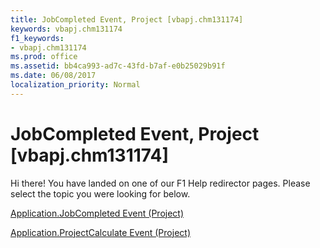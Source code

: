 ```yaml
---
title: JobCompleted Event, Project [vbapj.chm131174]
keywords: vbapj.chm131174
f1_keywords:
- vbapj.chm131174
ms.prod: office
ms.assetid: bb4ca993-ad7c-43fd-b7af-e0b25029b91f
ms.date: 06/08/2017
localization_priority: Normal
---
```



# JobCompleted Event, Project [vbapj.chm131174]

Hi there! You have landed on one of our F1 Help redirector pages. Please select the topic you were looking for below.

[Application.JobCompleted Event (Project)](http://msdn.microsoft.com/library/44f7987c-92e0-a302-a775-7e62dab2ef86%28Office.15%29.aspx)

[Application.ProjectCalculate Event (Project)](http://msdn.microsoft.com/library/44dbf3f9-4a7d-2e85-aa63-915ea47af008%28Office.15%29.aspx)


